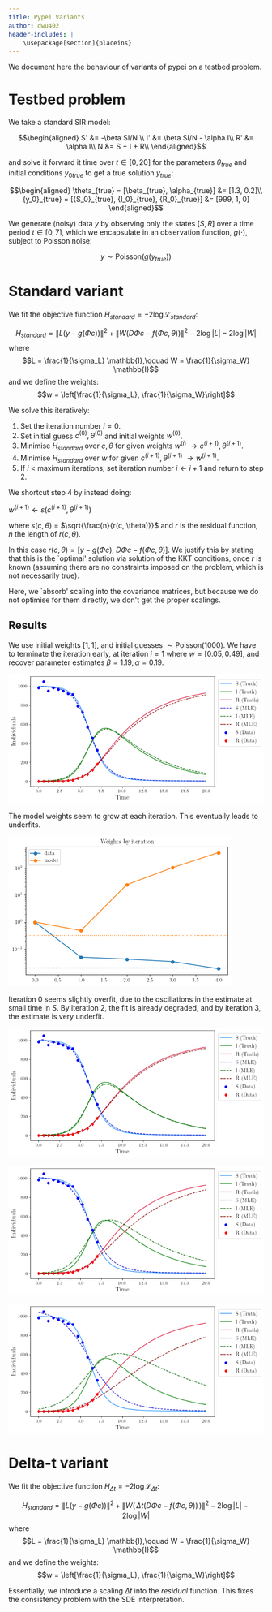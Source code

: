 ```yaml
---
title: Pypei Variants
author: dwu402
header-includes: |
    \usepackage[section]{placeins}
---
```


We document here the behaviour of variants of pypei on a testbed problem.

# Testbed problem

We take a standard SIR model:

$$\begin{aligned}
S' &= -\beta SI/N \\
I' &= \beta SI/N - \alpha I\\
R' &= \alpha I\\
N &= S + I + R\\
\end{aligned}$$

and solve it forward it time over $t \in [0, 20]$ for the parameters $\theta_{true}$ and initial conditions ${y_0}_{true}$ to get a true solution $y_{true}$:

$$\begin{aligned}
\theta_{true} = [\beta_{true}, \alpha_{true}] &= [1.3, 0.2]\\
{y_0}_{true} = [{S_0}_{true}, {I_0}_{true}, {R_0}_{true}] &= [999, 1, 0]
\end{aligned}$$

We generate (noisy) data $y$ by observing only the states $[S, R]$ over a time period $t \in [0, 7]$, which we encapsulate in an observation function, $g(\cdot)$, subject to Poisson noise:

$$y \sim \text{Poisson}(g(y_{true}))$$

# Standard variant

We fit the objective function $H_{standard} = -2\log\mathcal{L}_{standard}$:

$$
H_{standard} = \lVert L(y - g(\Phi c))\rVert^2 + \lVert W(D\Phi c - f(\Phi c, \theta)) \rVert^2 - 2\log{|L|} - 2\log{|W|}
$$
where
$$L = \frac{1}{\sigma_L} \mathbb{I},\qquad W = \frac{1}{\sigma_W} \mathbb{I}$$
and we define the weights:
$$w = \left[\frac{1}{\sigma_L}, \frac{1}{\sigma_W}\right]$$

We solve this iteratively:

1. Set the iteration number $i=0$.
2. Set initial guess $c^{(0)}, \theta^{(0)}$ and initial weights $w^{(0)}$.
3. Minimise $H_{standard}$ over $c, \theta$ for given weights $w^{(i)}$ $\to c^{(i+1)}, \theta^{(i+1)}$.
4. Minimise $H_{standard}$ over $w$ for given $c^{(i+1)}, \theta^{(i+1)}$ $\to w^{(i+1)}$.
5. If $i$ \< maximum iterations, set iteration number $i \gets i+1$ and return to step 2.

We shortcut step 4 by instead doing:

$w^{(i+1)} \gets s(c^{(i+1)}, \theta^{(i+1)})$
  
where $s(c, \theta)$ = $\sqrt{\frac{n}{r(c, \theta)}}$ and $r$ is the residual function, $n$ the length of $r(c, \theta)$.

In this case $r(c, \theta) = \left[y - g(\Phi c), \;D\Phi c - f(\Phi c, \theta)\right]$. We justify this by stating that this is the `optimal' solution via solution of the KKT conditions, once $r$ is known (assuming there are no constraints imposed on the problem, which is not necessarily true). 

Here, we `absorb' scaling into the covariance matrices, but because we do not optimise for them directly, we don't get the proper scalings.

## Results
We use initial weights $[1, 1]$, and initial guesses $\sim \text{Poisson}(1000)$.
We have to terminate the iteration early, at iteration $i=1$ where $w=[0.05, 0.49]$, and recover parameter estimates $\beta = 1.19, \alpha = 0.19$. 

![Fit to $H_{standard}$ at iteration $i=1$ ($\beta=1.19, \alpha=0.19$)](img/standard_fit.png)

The model weights seem to grow at each iteration. This eventually leads to underfits.

![Weights for each iteration, solving $H_{standard}$](img/standard_weights.png)

Iteration 0 seems slightly overfit, due to the oscillations in the estimate at small time in $S$. By iteration 2, the fit is already degraded, and by iteration 3, the estimate is very underfit.

![Fit to $H_{standard}$ at iteration $i=0$ ($\beta=1.21, \alpha=0.20$)](img/standard_fit_iter0.png)

![Fit to $H_{standard}$ at iteration $i=2$ ($\beta=1.00, \alpha=0.16$)](img/standard_fit_iter2.png)

![Fit to $H_{standard}$ at iteration $i=3$ ($\beta=0.70, \alpha=0.10$)](img/standard_fit_iter3.png)



# Delta-t variant
We fit the objective function $H_{\Delta t} = -2\log\mathcal{L}_{\Delta t}$:

$$
H_{standard} = \lVert L(y - g(\Phi c))\rVert^2 + \lVert W(\,\Delta t(D\Phi c - f(\Phi c, \theta))\,) \rVert^2 - 2\log{|L|} - 2\log{|W|}
$$
where
$$L = \frac{1}{\sigma_L} \mathbb{I},\qquad W = \frac{1}{\sigma_W} \mathbb{I}$$
and we define the weights:
$$w = \left[\frac{1}{\sigma_L}, \frac{1}{\sigma_W}\right]$$

Essentially, we introduce a scaling $\Delta t$ into the _residual_ function.
This fixes the consistency problem with the SDE interpretation.


